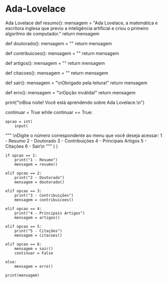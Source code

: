 # Ada-Lovelace
Ada Lovelace
def resumo():
    mensagem = "Ada Lovelace, a matemática e escritora inglesa que previu a inteligência artificial e criou o primeiro algoritmo de computador."
    return mensagem


def doutorado():
    mensagem = ""
    return mensagem


def contribuicoes():
    mensagem = ""
    return mensagem


def artigos():
    mensagem = ""
    return mensagem


def citacoes():
    mensagem = ""
    return mensagem


def sair():
    mensagem = "\nObrigado pela leitura!"
    return mensagem


def erro():
    mensagem = "\nOpção inválida!"
    return mensagem


print("\nBoa noite! Você está aprendendo sobre Ada Lovelace.\n")

continuar = True
while continuar == True:

    opcao = int(
        input(
"""
\nDigite o número correspondente ao menu que você deseja acessar:
1 - Resumo
2 - Doutorado
3 - Contribuições
4 - Principais Artigos
5 - Citações
6 - Sair\n
"""
        )
    )

    if opcao == 1:
        print("1 - Resumo")
        mensagem = resumo()

    elif opcao == 2:
        print("2 - Doutorado")
        mensagem = doutorado()

    elif opcao == 3:
        print("3 - Contribuições")
        mensagem = contribuicoes()

    elif opcao == 4:
        print("4 - Principais Artigos")
        mensagem = artigos()

    elif opcao == 5:
        print("5 - Citações")
        mensagem = citacoes()

    elif opcao == 6:
        mensagem = sair()
        continuar = False

    else:
        mensagem = erro()

    print(mensagem)

